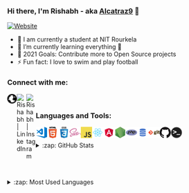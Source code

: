 ### Hi there, I'm Rishabh - aka [Alcatraz9][website] 👋

[![Website](https://img.shields.io/website?label=alcatraz9.github.io&style=for-the-badge&url=https%3A%2F%2Falcatraz9.github.io/)](https://alcatraz9.github.io/)

- 🔭 I am currently a student at NIT Rourkela
- 🌱 I’m currently learning everything 🤣
- 🥅 2021 Goals: Contribute more to Open Source projects
- ⚡ Fun fact: I love to swim and play football

### Connect with me:

[<img align="left" alt="alcatraz9.com" width="22px" src="https://raw.githubusercontent.com/iconic/open-iconic/master/svg/globe.svg" />][website]
[<img align="left" alt="Rishabh | LinkedIn" width="22px" src="https://cdn.jsdelivr.net/npm/simple-icons@v3/icons/linkedin.svg" />][linkedin]
[<img align="left" alt="Rishabh | Instagram" width="22px" src="https://cdn.jsdelivr.net/npm/simple-icons@v3/icons/instagram.svg" />][instagram]

<br />


### Languages and Tools:

<img align="left" alt="Visual Studio Code" width="26px" src="https://raw.githubusercontent.com/github/explore/80688e429a7d4ef2fca1e82350fe8e3517d3494d/topics/visual-studio-code/visual-studio-code.png" />
<img align="left" alt="HTML5" width="26px" src="https://raw.githubusercontent.com/github/explore/80688e429a7d4ef2fca1e82350fe8e3517d3494d/topics/html/html.png" />
<img align="left" alt="CSS3" width="26px" src="https://raw.githubusercontent.com/github/explore/80688e429a7d4ef2fca1e82350fe8e3517d3494d/topics/css/css.png" />
<img align="left" alt="Sass" width="26px" src="https://raw.githubusercontent.com/github/explore/80688e429a7d4ef2fca1e82350fe8e3517d3494d/topics/sass/sass.png" />
<img align="left" alt="JavaScript" width="26px" src="https://raw.githubusercontent.com/github/explore/80688e429a7d4ef2fca1e82350fe8e3517d3494d/topics/javascript/javascript.png" />

<img align="left" alt="React" width="26px" src="https://raw.githubusercontent.com/github/explore/80688e429a7d4ef2fca1e82350fe8e3517d3494d/topics/react/react.png" />
<img align="left" alt="React" width="26px" src="https://raw.githubusercontent.com/github/explore/80688e429a7d4ef2fca1e82350fe8e3517d3494d/topics/angular/angular.png" />
<img align="left" alt="Node.js" width="26px" src="https://raw.githubusercontent.com/github/explore/80688e429a7d4ef2fca1e82350fe8e3517d3494d/topics/nodejs/nodejs.png" />
<img align="left" alt="Visual Studio Code" width="26px" src="https://raw.githubusercontent.com/github/explore/80688e429a7d4ef2fca1e82350fe8e3517d3494d/topics/php/php.png" />
<img align="left" alt="SQL" width="26px" src="https://raw.githubusercontent.com/github/explore/80688e429a7d4ef2fca1e82350fe8e3517d3494d/topics/sql/sql.png" />
<img align="left" alt="Git" width="26px" src="https://raw.githubusercontent.com/github/explore/80688e429a7d4ef2fca1e82350fe8e3517d3494d/topics/git/git.png" />
<img align="left" alt="GitHub" width="26px" src="https://raw.githubusercontent.com/github/explore/78df643247d429f6cc873026c0622819ad797942/topics/github/github.png" />
<img align="left" alt="Terminal" width="26px" src="https://raw.githubusercontent.com/github/explore/80688e429a7d4ef2fca1e82350fe8e3517d3494d/topics/terminal/terminal.png" />

<br />
<br />


<details>
    <summary>:zap: GitHub Stats</summary>
        <img align="left" alt="Rishabh's GitHub stats" src="https://github-readme-stats.vercel.app/api?username=Alcatraz9&show_icons=true&hide_border=true&theme=dracula" />


</details>

<br />
<br />
<br />
<br />

<details>
    <summary>:zap: Most Used Languages</summary>
        <img align="left" alt="Most Used Languages" src="https://github-readme-stats.vercel.app/api/top-langs/?username=Alcatraz9&hide=css,html,php&layout=compact" />

</details>



[website]: https://alcatraz9.github.io/
[instagram]: https://www.instagram.com/_.evil.morty._/
[linkedin]: https://www.linkedin.com/in/rishabh-r-m07/
